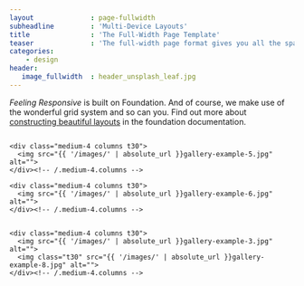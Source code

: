 ```yaml
---
layout              : page-fullwidth
subheadline         : 'Multi-Device Layouts'
title               : 'The Full-Width Page Template'
teaser              : 'The full-width page format gives you all the space you need to show your content using the grid.'
categories:
    - design
header:
   image_fullwidth  : header_unsplash_leaf.jpg
---
```

*Feeling Responsive* is built on Foundation. And of course, we make use of the wonderful grid system and so can you. Find out more about [constructing  beautiful layouts][1] in the foundation documentation.
<!--more-->

<div class="row">
    <div class="medium-4 columns t30">
    <img src="{{ '/images/' | absolute_url }}gallery-example-4.jpg" alt="">
    </div><!-- /.medium-4.columns -->

    <div class="medium-4 columns t30">
      <img src="{{ '/images/' | absolute_url }}gallery-example-5.jpg" alt="">
    </div><!-- /.medium-4.columns -->

    <div class="medium-4 columns t30">
      <img src="{{ '/images/' | absolute_url }}gallery-example-6.jpg" alt="">
    </div><!-- /.medium-4.columns -->

</div><!-- /.row -->


<div class="row">
    <div class="medium-8 columns t30">
    <img src="{{ '/images/' | absolute_url }}gallery-example-7.jpg" alt="">
    </div><!-- /.medium-8.columns -->

    <div class="medium-4 columns t30">
      <img src="{{ '/images/' | absolute_url }}gallery-example-3.jpg" alt="">
      <img class="t30" src="{{ '/images/' | absolute_url }}gallery-example-8.jpg" alt="">
    </div><!-- /.medium-4.columns -->

</div><!-- /.row -->



 [1]: http://foundation.zurb.com/docs/components/grid.html
